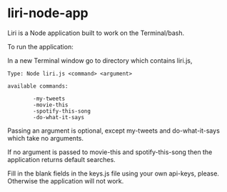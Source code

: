 # liri-node-app

Liri is a Node application built to work on the Terminal/bash.

To run the application:

In a new Terminal window go to directory which contains liri.js,
	
	Type: Node liri.js <command> <argument>

	available commands: 
		
			-my-tweets
		    -movie-this
		    -spotify-this-song
		    -do-what-it-says

Passing an argument is optional, except my-tweets and do-what-it-says which take no arguments.

If no argument is passed to movie-this and spotify-this-song then the application returns default searches.

Fill in the blank fields in the keys.js file using your own api-keys, please.
Otherwise the application will not work.



